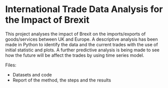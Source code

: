 # International Trade Data Analysis for the Impact of Brexit

This project analyses the impact of Brexit on the imports/exports of goods/services between UK and Europe. A descriptive analysis has been made in Python to identify the data and the current trades with the use of initial statistic and plots. A further predictive analysis is being made to see how the future will be affect the trades by using time series model.

Files:

* Datasets and code
* Report of the method, the steps and the results
